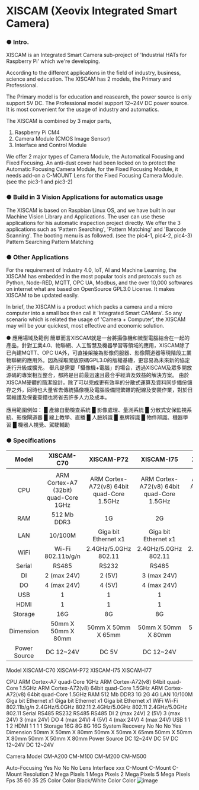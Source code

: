 # XISCAM (Xeovix Integrated Smart Camera) 

### **●  Intro.**
XISCAM is an Integrated Smart Camera sub-project of 'Industrial HATs for Raspberry Pi' which we're developing.

According to the different applications in the field of industry, business, science and education. The XISCAM has 2 models, the Primary and Professional. 

The Primary model is for education and reasearch, the power source is only support 5V DC. The Professional model support 12~24V DC power source. It is most convenient for the usage of industry and automatics.                 

The XISCAM is combined by 3 major parts, 
1. Raspberry Pi CM4
2. Camera Module (CMOS Image Sensor)
3. Interface and Control Module

We offer 2 major types of Camera Module, the Automatical Focusing and Fixed Focusing. An anti-dust cover had been locked on to protect the Automatic Focusing Camera Module, for the Fixed Focusing Module, it needs add-on a C-MOUNT Lens for the Fixed Focusing Camera Module. (see the pic3-1 and pic3-2)

### **●  Build in 3 Vision Applications for automatics usage**
The XISCAM is based on Raspbian Linux OS, and we have built in our Machine Vision Library and Applications. The user can use these applications for his automatic inspection project directly.
We offer the 3 applications such as 'Pattern Searching', 'Pattern Matching' and 'Barcode Scanning'. The booting menu is as followed. (see the pic4-1, pic4-2, pic4-3)
Pattern Searching
Pattern Matching

### **●  Other Applications**
For the requirement of Industry 4.0, IoT, AI and Machine Learning, the XISCAM has embedded in the most popular tools and protocals such as Python, Node-RED, MQTT, OPC UA, Modbus, and the over 10,000 softwares on internet what are based on OpenSource GPL3.0 License. It makes XISCAM to be updated easily.

In brief, the XISCAM is a product which packs a camera and a micro computer into a small box then call it 'Integrated Smart CAMera'. So any scenario which is related the usage of 'Camera + Computer', the XISCAM may will be your quickest, most effective and economic solution.

● 應用場域及範例
簡單而言XISCAM就是一台將攝像機和微型電腦結合在一起的產品，針對工業4.0、物聯網、人工智慧及機器學習等領域的應用，XISCAM除了已內建MQTT、OPC UA外，可直接架接為影像伺服器、影像閘道器等現階段工業物聯網的應用外。因為採取開放原碼GPL3.0的版權基礎，更容易為未來新的協定進行升級或擴充。
舉凡是需要「攝像機+電腦」的場合，透過XISCAM及眾多開放源碼的專案相互整合，都將是目前最迅速且最合乎經濟及效益的解決方案。
由於XISCAM硬體的簡潔設計，除了可以完成更有效率的分散式運算及資料同步備份儲存之外，同時也大量省去傳統攝像機及電腦設備間繁雜的配線及安裝作業，對於日常維護及保養查錯也將省去許多人力及成本。

應用範圍例如：
█  產線自動檢查系統
█  影像處理、量測系統
█  分散式安保監視系統、影像閘道器
█  線上教學、直播
█  人臉辨識
█  車牌辨識
█  物件辨識、機器學習
█  機器人視覺、駕駛輔助


### **●  Specifications**

|    Model     |              XISCAM-C70              |                XISCAM-P72                 |                XISCAM-I75                 |                XISCAM-I77                 |
| :----------: | :----------------------------------: | :---------------------------------------: | :---------------------------------------: | :---------------------------------------: |
|              |                                      |                                           |                                           |                                           |
|     CPU      | ARM Cortex-A7 (32bit) quad-Core 1GHz | ARM Cortex-A72(v8) 64bit quad-Core 1.5GHz | ARM Cortex-A72(v8) 64bit quad-Core 1.5GHz | ARM Cortex-A72(v8) 64bit quad-Core 1.5GHz |
|     RAM      |             512 Mb DDR3              |                    1G                     |                    2G                     |                    4G                     |
|     LAN      |               10/100M                |           Giga bit Ethernet x1            |           Giga bit Ethernet x1            |           Giga bit Ethernet x1            |
|     WiFi     |          Wi-Fi 802.11b/g/n           |           2.4GHz/5.0GHz 802.11            |           2.4GHz/5.0GHz 802.11            |           2.4GHz/5.0GHz 802.11            |
|    Serial    |                RS485                 |                   RS232                   |                   RS485                   |                   RS485                   |
|      DI      |             2 (max 24V)              |                  2 (5V)                   |                3 (max 24V)                |                3 (max 24V)                |
|      DO      |             4 (max 24V)              |                  4 (5V)                   |                4 (max 24V)                |                4 (max 24V)                |
|     USB      |                  1                   |                     1                     |                     1                     |                     2                     |
|     HDMI     |                  1                   |                     1                     |                     1                     |                     1                     |
|   Storage    |                 16G                  |                    8G                     |                    8G                     |                    16G                    |
|  Dimension   |          50mm X 50mm X 80mm          |            50mm X 50mm X 65mm             |            50mm X 50mm X 80mm             |            50mm X 50mm X 80mm             |
| Power Source |              DC 12~24V               |                   DC 5V                   |                 DC 12~24V                 |                 DC 12~24V                 |


Model	XISCAM-C70	XISCAM-P72	XISCAM-I75	XISCAM-I77
				
CPU	ARM Cortex-A7 quad-Core 1GHz	ARM Cortex-A72(v8) 64bit quad-Core 1.5GHz	ARM Cortex-A72(v8) 64bit quad-Core 1.5GHz	ARM Cortex-A72(v8) 64bit quad-Core 1.5GHz
RAM	512 Mb DDR3	1G  	2G	4G
LAN	10/100M	Giga bit Ethernet x1	Giga bit Ethernet x1	Giga bit Ethernet x1
WiFi	Wi-Fi 802.11b/g/n	2.4GHz/5.0GHz 802.11 	2.4GHz/5.0GHz 802.11	2.4GHz/5.0GHz 802.11
Serial	RS485	RS232	RS485	RS485
DI	2 (max 24V)	2 (5V)	3 (max 24V)	3 (max 24V)
DO	4 (max 24V)	4 (5V)	4 (max 24V)	4 (max 24V)
USB	1	1	1	2
HDMI	1	1	1	1
Storage	16G	8G	8G	16G
System Recovery	No	No	No	Yes
Dimension	50mm X 50mm X 80mm	50mm X 50mm X 65mm	50mm X 50mm X 80mm	50mm X 50mm X 80mm
Power Source	DC 12~24V	DC 5V	DC 12~24V	DC 12~24V


 Camera Model	CM-A200	CM-M100	CM-M200	CM-M500
				
Auto-Focusing	Yes	No	No	No
Lens Interface	xxx	C-Mount	C-Mount	C-Mount
Resolution	2 Mega Pixels	1 Mega Pixels	2 Mega Pixels	5 Mega Pixels
Fps	35	60	35	25
Color	Color	Black/White	Color	Color
![image](https://user-images.githubusercontent.com/72333283/141719199-a4728d04-5001-4ebe-aada-965066ce461b.png)

